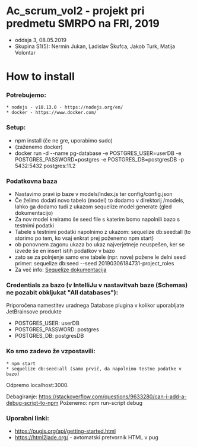 # Ac_scrum_vol2 - projekt pri predmetu SMRPO na FRI, 2019
* oddaja 3, 08.05.2019
* Skupina S1(5): Nermin Jukan, Ladislav Škufca, Jakob Turk, Matija Volontar

# How to install


### Potrebujemo:

```
* nodejs - v10.13.0 - https://nodejs.org/en/
* docker - https://www.docker.com/
```

### Setup:
* npm install (če ne gre, uporabimo sudo)
* (zaženemo docker)
* docker run -d --name pg-database -e POSTGRES_USER=userDB -e POSTGRES_PASSWORD=postgres -e POSTGRES_DB=postgresDB -p 5432:5432 postgres:11.2

### Podatkovna baza
 - Nastavimo pravi ip baze v models/index.js ter config/config.json
 - Če želimo dodati novo tabelo (model) to dodamo v direktorij /models, lahko ga dodamo tudi z ukazom sequelize model:generate (gled dokumentacijo)
 - Za nov model kreiramo še seed file s katerim bomo napolnili bazo s testnimi podatki 
 - Tabele s testnimi podatki napolnimo z ukazom: sequelize db:seed:all (to storimo po tem, ko vsaj enkrat prej poženemo npm start)
 - ob ponovnem zagonu ukaza bo ukaz najverjetneje neuspešen, ker se izvede še en insert istih podatkov v bazo
 - zato se za polnjenje samo ene tabele (npr. nove) požene le delni seed primer:  sequelize db:seed --seed 20190306184731-project_roles
 - Za več info: [Sequelize dokumentacija](http://docs.sequelizejs.com/)


### Credentials za bazo (v IntelliJu v nastavitvah baze (Schemas) ne pozabit obkljukat "All databases"): 
 Priporočena namestitev uradnega Database plugina v kolikor uporabljate JetBrainsove produkte
 * POSTGRES_USER: userDB
 * POSTGRES_PASSWORD: postgres
 * POSTGRES_DB: postgresDB


### Ko smo zadevo že vzpostavili:
```
* npm start
* sequelize db:seed:all (samo prvič, da napolnimo testne podatke v bazo)
```

Odpremo localhost:3000.

Debagiranje:
https://stackoverflow.com/questions/9633280/can-i-add-a-debug-script-to-npm
Poženemo: npm run-script debug

### Uporabni linki:
* https://pugjs.org/api/getting-started.html
* https://html2jade.org/ - avtomatski pretvornik HTML v pug
